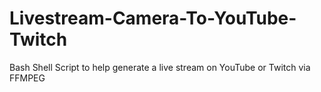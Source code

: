 # Livestream-Camera-To-YouTube-Twitch
Bash Shell Script to help generate a live stream on YouTube or Twitch via FFMPEG 
